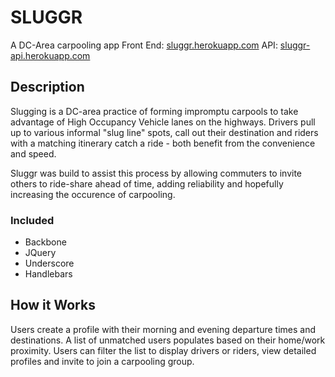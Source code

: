 # SLUGGR

A DC-Area carpooling app
Front End: <a href="sluggr.herokuapp.com">sluggr.herokuapp.com</a>
API: <a href="sluggr-api.herokuapp.com">sluggr-api.herokuapp.com</a>

## Description

Slugging is a DC-area practice of forming impromptu carpools to take advantage of High Occupancy Vehicle lanes on the highways. Drivers pull up to various informal "slug line" spots, call out their destination and riders with a matching itinerary catch a ride - both benefit from the convenience and speed.

Sluggr was build to assist this process by allowing commuters to invite others to ride-share ahead of time, adding reliability and hopefully increasing the occurence of carpooling.

### Included

* Backbone
* JQuery
* Underscore
* Handlebars

## How it Works

Users create a profile with their morning and evening departure times and destinations. A list of unmatched users populates based on their home/work proximity. Users can filter the list to display drivers or riders, view detailed profiles and invite to join a carpooling group.